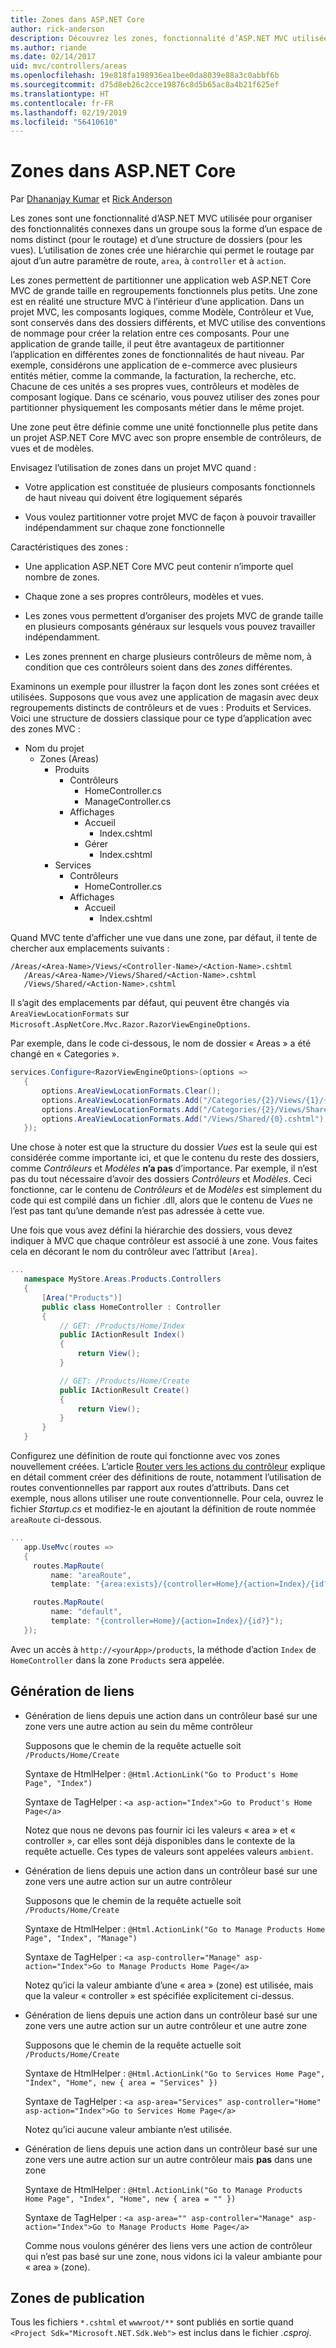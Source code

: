 ```yaml
---
title: Zones dans ASP.NET Core
author: rick-anderson
description: Découvrez les zones, fonctionnalité d’ASP.NET MVC utilisée pour organiser des fonctionnalités connexes dans un groupe sous la forme d’un espace de noms distinct (pour le routage) et d’une structure de dossiers (pour les vues).
ms.author: riande
ms.date: 02/14/2017
uid: mvc/controllers/areas
ms.openlocfilehash: 19e818fa198936ea1bee0da8039e88a3c0abbf6b
ms.sourcegitcommit: d75d8eb26c2cce19876c8d5b65ac8a4b21f625ef
ms.translationtype: HT
ms.contentlocale: fr-FR
ms.lasthandoff: 02/19/2019
ms.locfileid: "56410610"
---
```

# <a name="areas-in-aspnet-core"></a>Zones dans ASP.NET Core

Par [Dhananjay Kumar](https://twitter.com/debug_mode) et [Rick Anderson](https://twitter.com/RickAndMSFT)

Les zones sont une fonctionnalité d’ASP.NET MVC utilisée pour organiser des fonctionnalités connexes dans un groupe sous la forme d’un espace de noms distinct (pour le routage) et d’une structure de dossiers (pour les vues). L’utilisation de zones crée une hiérarchie qui permet le routage par ajout d’un autre paramètre de route, `area`, à `controller` et à `action`.

Les zones permettent de partitionner une application web ASP.NET Core MVC de grande taille en regroupements fonctionnels plus petits. Une zone est en réalité une structure MVC à l’intérieur d’une application. Dans un projet MVC, les composants logiques, comme Modèle, Contrôleur et Vue, sont conservés dans des dossiers différents, et MVC utilise des conventions de nommage pour créer la relation entre ces composants. Pour une application de grande taille, il peut être avantageux de partitionner l’application en différentes zones de fonctionnalités de haut niveau. Par exemple, considérons une application de e-commerce avec plusieurs entités métier, comme la commande, la facturation, la recherche, etc. Chacune de ces unités a ses propres vues, contrôleurs et modèles de composant logique. Dans ce scénario, vous pouvez utiliser des zones pour partitionner physiquement les composants métier dans le même projet.

Une zone peut être définie comme une unité fonctionnelle plus petite dans un projet ASP.NET Core MVC avec son propre ensemble de contrôleurs, de vues et de modèles.

Envisagez l’utilisation de zones dans un projet MVC quand :

* Votre application est constituée de plusieurs composants fonctionnels de haut niveau qui doivent être logiquement séparés

* Vous voulez partitionner votre projet MVC de façon à pouvoir travailler indépendamment sur chaque zone fonctionnelle

Caractéristiques des zones :

* Une application ASP.NET Core MVC peut contenir n’importe quel nombre de zones.

* Chaque zone a ses propres contrôleurs, modèles et vues.

* Les zones vous permettent d’organiser des projets MVC de grande taille en plusieurs composants généraux sur lesquels vous pouvez travailler indépendamment.

* Les zones prennent en charge plusieurs contrôleurs de même nom, à condition que ces contrôleurs soient dans des *zones* différentes.

Examinons un exemple pour illustrer la façon dont les zones sont créées et utilisées. Supposons que vous avez une application de magasin avec deux regroupements distincts de contrôleurs et de vues : Produits et Services. Voici une structure de dossiers classique pour ce type d’application avec des zones MVC :

* Nom du projet
  * Zones (Areas)
    * Produits
      * Contrôleurs
        * HomeController.cs
        * ManageController.cs
      * Affichages
        * Accueil
          * Index.cshtml
        * Gérer
          * Index.cshtml
    * Services
      * Contrôleurs
        * HomeController.cs
      * Affichages
        * Accueil
          * Index.cshtml

Quand MVC tente d’afficher une vue dans une zone, par défaut, il tente de chercher aux emplacements suivants :

```text
/Areas/<Area-Name>/Views/<Controller-Name>/<Action-Name>.cshtml
   /Areas/<Area-Name>/Views/Shared/<Action-Name>.cshtml
   /Views/Shared/<Action-Name>.cshtml
   ```

Il s’agit des emplacements par défaut, qui peuvent être changés via `AreaViewLocationFormats` sur `Microsoft.AspNetCore.Mvc.Razor.RazorViewEngineOptions`.

Par exemple, dans le code ci-dessous, le nom de dossier « Areas » a été changé en « Categories ».

```csharp
services.Configure<RazorViewEngineOptions>(options =>
   {
       options.AreaViewLocationFormats.Clear();
       options.AreaViewLocationFormats.Add("/Categories/{2}/Views/{1}/{0}.cshtml");
       options.AreaViewLocationFormats.Add("/Categories/{2}/Views/Shared/{0}.cshtml");
       options.AreaViewLocationFormats.Add("/Views/Shared/{0}.cshtml");
   });
   ```

Une chose à noter est que la structure du dossier *Vues* est la seule qui est considérée comme importante ici, et que le contenu du reste des dossiers, comme *Contrôleurs* et *Modèles* **n’a pas** d’importance. Par exemple, il n’est pas du tout nécessaire d’avoir des dossiers *Contrôleurs* et *Modèles*. Ceci fonctionne, car le contenu de *Contrôleurs* et de *Modèles* est simplement du code qui est compilé dans un fichier .dll, alors que le contenu de *Vues* ne l’est pas tant qu’une demande n’est pas adressée à cette vue.

Une fois que vous avez défini la hiérarchie des dossiers, vous devez indiquer à MVC que chaque contrôleur est associé à une zone. Vous faites cela en décorant le nom du contrôleur avec l’attribut `[Area]`.

```csharp
...
   namespace MyStore.Areas.Products.Controllers
   {
       [Area("Products")]
       public class HomeController : Controller
       {
           // GET: /Products/Home/Index
           public IActionResult Index()
           {
               return View();
           }

           // GET: /Products/Home/Create
           public IActionResult Create()
           {
               return View();
           }
       }
   }
   ```

Configurez une définition de route qui fonctionne avec vos zones nouvellement créées. L’article [Router vers les actions du contrôleur](routing.md) explique en détail comment créer des définitions de route, notamment l’utilisation de routes conventionnelles par rapport aux routes d’attributs. Dans cet exemple, nous allons utiliser une route conventionnelle. Pour cela, ouvrez le fichier *Startup.cs* et modifiez-le en ajoutant la définition de route nommée `areaRoute` ci-dessous.

```csharp
...
   app.UseMvc(routes =>
   {
     routes.MapRoute(
         name: "areaRoute",
         template: "{area:exists}/{controller=Home}/{action=Index}/{id?}");

     routes.MapRoute(
         name: "default",
         template: "{controller=Home}/{action=Index}/{id?}");
   });
   ```

Avec un accès à `http://<yourApp>/products`, la méthode d’action `Index` de `HomeController` dans la zone `Products` sera appelée.

## <a name="link-generation"></a>Génération de liens

* Génération de liens depuis une action dans un contrôleur basé sur une zone vers une autre action au sein du même contrôleur

  Supposons que le chemin de la requête actuelle soit `/Products/Home/Create`

  Syntaxe de HtmlHelper : `@Html.ActionLink("Go to Product's Home Page", "Index")`

  Syntaxe de TagHelper : `<a asp-action="Index">Go to Product's Home Page</a>`

  Notez que nous ne devons pas fournir ici les valeurs « area » et « controller », car elles sont déjà disponibles dans le contexte de la requête actuelle. Ces types de valeurs sont appelées valeurs `ambient`.

* Génération de liens depuis une action dans un contrôleur basé sur une zone vers une autre action sur un autre contrôleur

  Supposons que le chemin de la requête actuelle soit `/Products/Home/Create`

  Syntaxe de HtmlHelper : `@Html.ActionLink("Go to Manage Products Home Page", "Index", "Manage")`

  Syntaxe de TagHelper : `<a asp-controller="Manage" asp-action="Index">Go to Manage Products Home Page</a>`

  Notez qu’ici la valeur ambiante d’une « area » (zone) est utilisée, mais que la valeur « controller » est spécifiée explicitement ci-dessus.

* Génération de liens depuis une action dans un contrôleur basé sur une zone vers une autre action sur un autre contrôleur et une autre zone

  Supposons que le chemin de la requête actuelle soit `/Products/Home/Create`

  Syntaxe de HtmlHelper : `@Html.ActionLink("Go to Services Home Page", "Index", "Home", new { area = "Services" })`

  Syntaxe de TagHelper : `<a asp-area="Services" asp-controller="Home" asp-action="Index">Go to Services Home Page</a>`

  Notez qu’ici aucune valeur ambiante n’est utilisée.

* Génération de liens depuis une action dans un contrôleur basé sur une zone vers une autre action sur un autre contrôleur mais **pas** dans une zone

  Syntaxe de HtmlHelper : `@Html.ActionLink("Go to Manage Products  Home Page", "Index", "Home", new { area = "" })`

  Syntaxe de TagHelper : `<a asp-area="" asp-controller="Manage" asp-action="Index">Go to Manage Products Home Page</a>`

  Comme nous voulons générer des liens vers une action de contrôleur qui n’est pas basé sur une zone, nous vidons ici la valeur ambiante pour « area » (zone).

## <a name="publishing-areas"></a>Zones de publication

Tous les fichiers `*.cshtml` et `wwwroot/**` sont publiés en sortie quand `<Project Sdk="Microsoft.NET.Sdk.Web">` est inclus dans le fichier *.csproj*.
